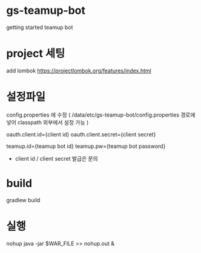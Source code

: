 # gs-teamup-bot
getting started teamup bot

# project 세팅
add lombok
https://projectlombok.org/features/index.html

# 설정파일

config.properties 에 수정
( /data/etc/gs-teamup-bot/config.properties 경로에 넣어 classpath 외부에서 설정 가능 )

oauth.client.id={client id}
oauth.client.secret={client secret}

teamup.id={teamup bot id}
teamup.pw={teamup bot password}


* client id / client secret 발급은 문의

# build
gradlew build

# 실행
nohup java -jar $WAR_FILE  >> nohup.out &

